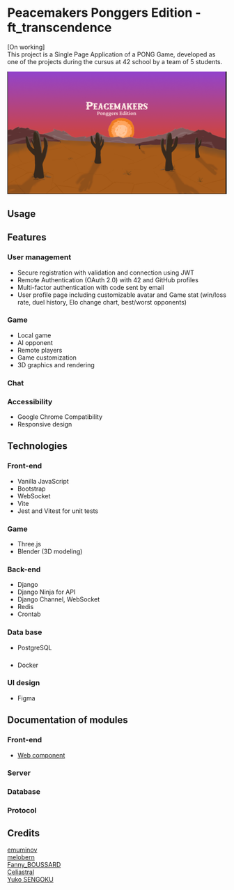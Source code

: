 # Peacemakers Ponggers Edition - ft_transcendence
[On working]   
This project is a Single Page Application of a PONG Game, developed as one of the projects during the cursus at 42 school by a team of 5 students.

![Peace](./assets/PeaceMakers_cover.png)

## Usage

## Features
### User management
- Secure registration with validation and connection using JWT
- Remote Authentication (OAuth 2.0) with 42 and GitHub profiles
- Multi-factor authentication with code sent by email
- User profile page including customizable avatar and Game stat (win/loss rate, duel history, Elo change chart, best/worst opponents)

### Game
- Local game
- AI opponent
- Remote players
- Game customization
- 3D graphics and rendering

### Chat

### Accessibility
- Google Chrome Compatibility
- Responsive design

## Technologies
### Front-end
- Vanilla JavaScript
- Bootstrap
- WebSocket
- Vite
- Jest and Vitest for unit tests

### Game
- Three.js
- Blender (3D modeling)

### Back-end
- Django
- Django Ninja for API
- Django Channel, WebSocket
- Redis
- Crontab

### Data base
- PostgreSQL

### 
- Docker

### UI design
- Figma

## Documentation of modules
### Front-end
- [Web component](/doc/front/Component.md)

### Server

### Database

### Protocol

## Credits
[emuminov](https://github.com/emuminov)   
[melobern](https://github.com/melobern)   
[Fanny_BOUSSARD](https://github.com/faboussard)   
[Celiastral](https://github.com/Celiastral)   
[Yuko SENGOKU](https://github.com/ysengoku)   
